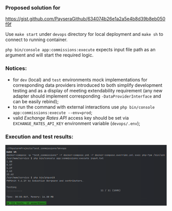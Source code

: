 ### Proposed solution for 
https://gist.github.com/PayseraGithub/634074b26e1a2a5e4b8d39b8eb050f9f

Use `make start` under `devops` directory for local deployment and `make sh` to connect to running container.

`php bin/console app:commissions:execute` expects input file path as an argument and will start the required logic.

### Notices:
- for `dev` (local) and `test` environments mock implementations for corresponding data providers introduced to both simplify development testing and as a display of meeting extendability requirement (any new adapter should implement corresponding `-DataProviderInterface` and can be easily rebind);
- to run the command with external interactions use `php bin/console app:commissions:execute --env=prod`;
- valid _Exchange Rates API_ access key should be set via `EXCHANGE_RATES_API_KEY` environment variable (`devops/.env`); 

### Execution and test results:
![img.png](img.png)